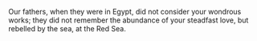 Our fathers, when they were in Egypt, did not consider your wondrous works; they did not remember the abundance of your steadfast love, but rebelled by the sea, at the Red Sea.

